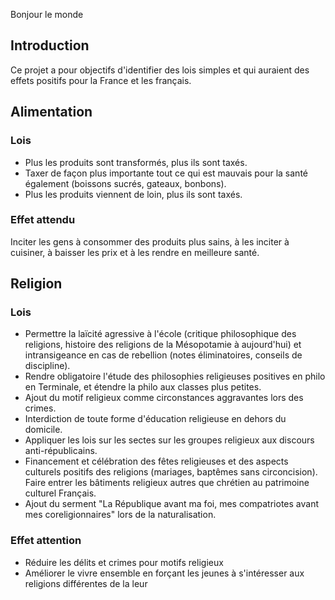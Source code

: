 Bonjour le monde

## Introduction
Ce projet a pour objectifs d'identifier des lois simples et qui auraient des effets positifs pour la France et les français.

## Alimentation
### Lois
 * Plus les produits sont transformés, plus ils sont taxés. 
 * Taxer de façon plus importante tout ce qui est mauvais pour la santé également (boissons sucrés, gateaux, bonbons).
 * Plus les produits viennent de loin, plus ils sont taxés.
### Effet attendu
Inciter les gens à consommer des produits plus sains, à les inciter à cuisiner, à baisser les prix et à les rendre en meilleure santé.

## Religion
### Lois
 * Permettre la laïcité agressive à l'école (critique philosophique des religions, histoire des religions de la Mésopotamie à aujourd'hui) et intransigeance en cas de rebellion (notes éliminatoires, conseils de discipline).
 * Rendre obligatoire l'étude des philosophies religieuses positives en philo en Terminale, et étendre la philo aux classes plus petites.
 * Ajout du motif religieux comme circonstances aggravantes lors des crimes.
 * Interdiction de toute forme d'éducation religieuse en dehors du domicile.
 * Appliquer les lois sur les sectes sur les groupes religieux aux discours anti-républicains.
 * Financement et célébration des fêtes religieuses et des aspects culturels positifs des religions (mariages, baptêmes sans circoncision). Faire entrer les bâtiments religieux autres que chrétien au patrimoine culturel Français.
 * Ajout du serment "La République avant ma foi, mes compatriotes avant mes coreligionnaires" lors de la naturalisation. 

### Effet attention
 * Réduire les délits et crimes pour motifs religieux
 * Améliorer le vivre ensemble en forçant les jeunes à s'intéresser aux religions différentes de la leur
